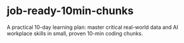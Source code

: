 # job-ready-10min-chunks
A practical 10-day learning plan: master critical real-world data and AI workplace skills in small, proven 10-min coding chunks.
